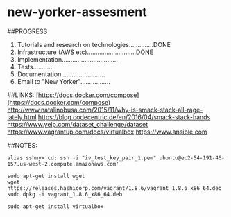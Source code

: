 # new-yorker-assesment


##PROGRESS
1. Tutorials and research on technologies..............DONE
2. Infrastructure (AWS etc)............................DONE
3. Implementation................................
4. Tests...........
5. Documentation.........................
6. Email to "New Yorker".................

##LINKS:
[https://docs.docker.com/compose](https://docs.docker.com/compose)
http://www.natalinobusa.com/2015/11/why-is-smack-stack-all-rage-lately.html
https://blog.codecentric.de/en/2016/04/smack-stack-hands
https://www.yelp.com/dataset_challenge/dataset
https://www.vagrantup.com/docs/virtualbox
https://www.ansible.com

##NOTES:
```
alias sshny='cd; ssh -i "iv_test_key_pair_1.pem" ubuntu@ec2-54-191-46-157.us-west-2.compute.amazonaws.com'

sudo apt-get install wget
wget https://releases.hashicorp.com/vagrant/1.8.6/vagrant_1.8.6_x86_64.deb
sudo dpkg -i vagrant_1.8.6_x86_64.deb

sudo apt-get install virtualbox

```
